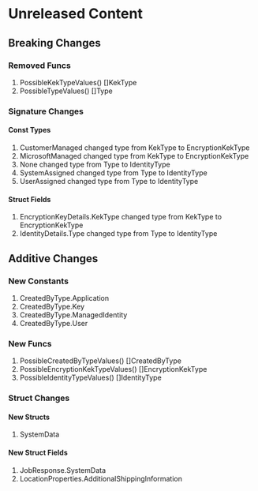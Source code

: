# Unreleased Content

## Breaking Changes

### Removed Funcs

1. PossibleKekTypeValues() []KekType
1. PossibleTypeValues() []Type

### Signature Changes

#### Const Types

1. CustomerManaged changed type from KekType to EncryptionKekType
1. MicrosoftManaged changed type from KekType to EncryptionKekType
1. None changed type from Type to IdentityType
1. SystemAssigned changed type from Type to IdentityType
1. UserAssigned changed type from Type to IdentityType

#### Struct Fields

1. EncryptionKeyDetails.KekType changed type from KekType to EncryptionKekType
1. IdentityDetails.Type changed type from Type to IdentityType

## Additive Changes

### New Constants

1. CreatedByType.Application
1. CreatedByType.Key
1. CreatedByType.ManagedIdentity
1. CreatedByType.User

### New Funcs

1. PossibleCreatedByTypeValues() []CreatedByType
1. PossibleEncryptionKekTypeValues() []EncryptionKekType
1. PossibleIdentityTypeValues() []IdentityType

### Struct Changes

#### New Structs

1. SystemData

#### New Struct Fields

1. JobResponse.SystemData
1. LocationProperties.AdditionalShippingInformation
